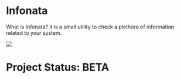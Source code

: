 # Infonata
What is Infonata? it is a small utility to check a plethora of information related to your system.

![](https://github.com/spectrumgamer75/Infonata/blob/main/shot1.png)


# Project Status: BETA
